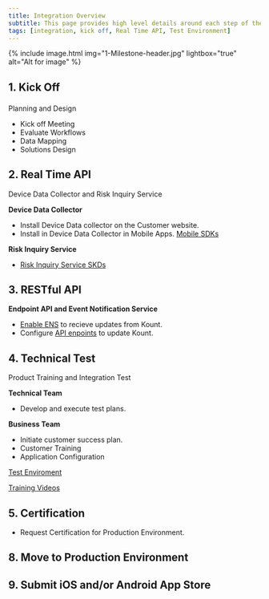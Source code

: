 ```yaml
---
title: Integration Overview
subtitle: This page provides high level details around each step of the integration process. 
tags: [integration, kick off, Real Time API, Test Environment]
---
```


{% include image.html img="1-Milestone-header.jpg" lightbox="true" alt="Alt for image" %}


## **1. Kick Off** <p style="text-align: center;">
Planning and Design

* Kick off Meeting 
 * Evaluate Workflows 
 * Data Mapping 
 * Solutions Design

## **2. Real Time API** 
Device Data Collector and Risk Inquiry Service
 
 **Device Data Collector**
 * Install Device Data collector on the Customer website. 
 * Install in Device Data Collector in Mobile Apps. [Mobile SDKs](https://kount.github.io/docs/dc-sdk/)
 
 **Risk Inquiry Service**
 * [Risk Inquiry Service SKDs](https://kount.github.io/docs/ris-sdk/)

## **3. RESTful API** 
**Endpoint API and Event Notification Service**
 * [Enable ENS](https://kount.github.io/docs/ens-main/) to recieve updates from Kount.
 * Configure [API enpoints](https://kount.github.io/docs/api-endpoints/) to update Kount.

## **4. Technical Test** 
Product Training and Integration Test

**Technical Team**
 * Develop and execute test plans. 

**Business Team** 
 * Initiate customer success plan. 
 * Customer Training
 * Application Configuration

<a class="uk-button uk-badge uk-button-default uk-width-1-2" href="https://awc.test.kount.net/">Test Enviroment</a>

<a class="uk-button uk-badge uk-button-default uk-width-1-2" href="https://support.kount.com/s/article/Training-Videos">Training Videos</a>

## **5. Certification**
* Request Certification for Production Environment. 

## **8. Move to Production Environment**

## **9. Submit iOS and/or Android App Store**
 
